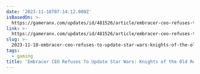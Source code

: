 ```yaml
---
date: '2023-11-18T07:14:12.000Z'
isBasedOn: >-
  https://gameranx.com/updates/id/481526/article/embracer-ceo-refuses-to-update-star-wars-knights-of-the-old-republic-remake/
link: >-
  https://gameranx.com/updates/id/481526/article/embracer-ceo-refuses-to-update-star-wars-knights-of-the-old-republic-remake/
slug: >-
  2023-11-18-embracer-ceo-refuses-to-update-star-wars-knights-of-the-old-republic-remak
tags:
  - gaming
title: 'Embracer CEO Refuses To Update Star Wars: Knights of the Old Republic Remak'
---
```


